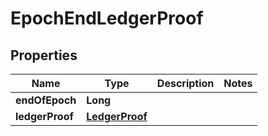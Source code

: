 

# EpochEndLedgerProof


## Properties

| Name | Type | Description | Notes |
|------------ | ------------- | ------------- | -------------|
|**endOfEpoch** | **Long** |  |  |
|**ledgerProof** | [**LedgerProof**](LedgerProof.md) |  |  |



